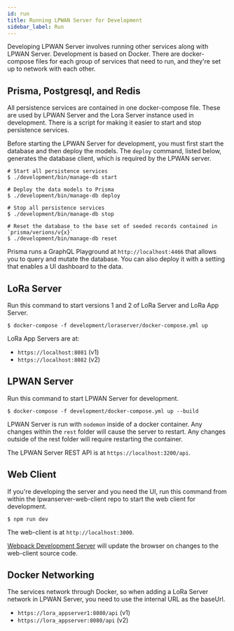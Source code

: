 ```yaml
---
id: run
title: Running LPWAN Server for Development
sidebar_label: Run
---
```


Developing LPWAN Server involves running other services along with LPWAN Server.
Development is based on Docker.  There are docker-compose files for each
group of services that need to run, and they're set up to network
with each other.

## Prisma, Postgresql, and Redis
All persistence services are contained in one docker-compose file.  These are used
by LPWAN Server and the Lora Server instance used in development.
There is a script for making it easier to start and stop persistence services.

Before starting the LPWAN Server for development, you must first start the database
and then deploy the models.  The `deploy` command, listed below, generates the database
client, which is required by the LPWAN server.

```
# Start all persistence services
$ ./development/bin/manage-db start

# Deploy the data models to Prisma
$ ./development/bin/manage-db deploy

# Stop all persistence services
$ ./development/bin/manage-db stop

# Reset the database to the base set of seeded records contained in `prisma/verions/v{x}`
$ ./development/bin/manage-db reset
```

Prisma runs a GraphQL Playground at `http://localhost:4466` that allows you
to query and mutate the database.  You can also deploy it with a setting that enables
a UI dashboard to the data.

## LoRa Server

Run this command to start versions 1 and 2 of LoRa Server and LoRa App Server.

```
$ docker-compose -f development/loraserver/docker-compose.yml up
```

LoRa App Servers are at:

- `https://localhost:8081` (v1)
- `https://localhost:8082` (v2)

## LPWAN Server

Run this command to start LPWAN Server for development.

```
$ docker-compose -f development/docker-compose.yml up --build
```

LPWAN Server is run with `nodemon` inside of a docker container.  Any
changes within the `rest` folder will cause the server to restart.
Any changes outside of the rest folder will require restarting the container.

The LPWAN Server REST API is at `https://localhost:3200/api`.

## Web Client

If you're developing the server and you need the UI, run this command from within
the lpwanserver-web-client repo to start the web client for development.

```
$ npm run dev
```

The web-client is at `http://localhost:3000`.

[Webpack Development Server](https://github.com/webpack/webpack-dev-server)
will update the browser on changes to the web-client source code.

## Docker Networking

The services network through Docker, so when adding a LoRa Server network in LPWAN Server,
you need to use the internal URL as the baseUrl.

- `https://lora_appserver1:8080/api` (v1)
- `https://lora_appserver:8080/api` (v2)
